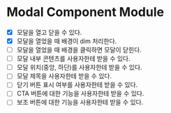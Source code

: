 # Modal Component Module

- [x] 모달을 열고 닫을 수 있다.
- [x] 모달을 열었을 때 배경이 dim 처리한다.
- [ ] 모달을 열었을 때 배경을 클릭하면 모달이 닫힌다.
- [ ] 모달 내부 콘텐츠를 사용자한테 받을 수 있다.
- [ ] 모달 위치(중앙, 하단)를 사용자한테 받을 수 있다.
- [ ] 모달 제목을 사용자한테 받을 수 있다.
- [ ] 닫기 버튼 표시 여부를 사용자한테 받을 수 있다.
- [ ] CTA 버튼에 대한 기능을 사용자한테 받을 수 있다.
- [ ] 보조 버튼에 대한 기능을 사용자한테 받을 수 있다.
